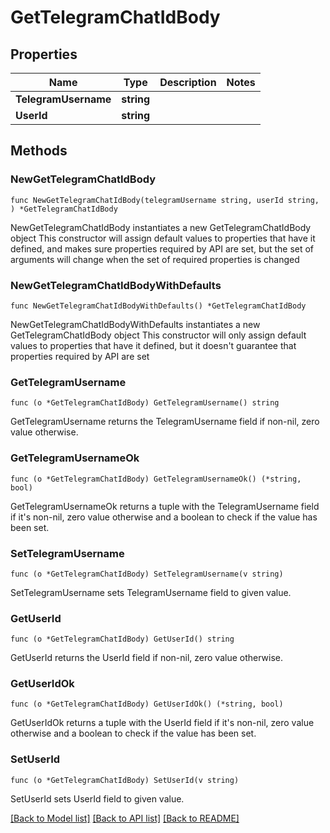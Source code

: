 # GetTelegramChatIdBody

## Properties

Name | Type | Description | Notes
------------ | ------------- | ------------- | -------------
**TelegramUsername** | **string** |  | 
**UserId** | **string** |  | 

## Methods

### NewGetTelegramChatIdBody

`func NewGetTelegramChatIdBody(telegramUsername string, userId string, ) *GetTelegramChatIdBody`

NewGetTelegramChatIdBody instantiates a new GetTelegramChatIdBody object
This constructor will assign default values to properties that have it defined,
and makes sure properties required by API are set, but the set of arguments
will change when the set of required properties is changed

### NewGetTelegramChatIdBodyWithDefaults

`func NewGetTelegramChatIdBodyWithDefaults() *GetTelegramChatIdBody`

NewGetTelegramChatIdBodyWithDefaults instantiates a new GetTelegramChatIdBody object
This constructor will only assign default values to properties that have it defined,
but it doesn't guarantee that properties required by API are set

### GetTelegramUsername

`func (o *GetTelegramChatIdBody) GetTelegramUsername() string`

GetTelegramUsername returns the TelegramUsername field if non-nil, zero value otherwise.

### GetTelegramUsernameOk

`func (o *GetTelegramChatIdBody) GetTelegramUsernameOk() (*string, bool)`

GetTelegramUsernameOk returns a tuple with the TelegramUsername field if it's non-nil, zero value otherwise
and a boolean to check if the value has been set.

### SetTelegramUsername

`func (o *GetTelegramChatIdBody) SetTelegramUsername(v string)`

SetTelegramUsername sets TelegramUsername field to given value.


### GetUserId

`func (o *GetTelegramChatIdBody) GetUserId() string`

GetUserId returns the UserId field if non-nil, zero value otherwise.

### GetUserIdOk

`func (o *GetTelegramChatIdBody) GetUserIdOk() (*string, bool)`

GetUserIdOk returns a tuple with the UserId field if it's non-nil, zero value otherwise
and a boolean to check if the value has been set.

### SetUserId

`func (o *GetTelegramChatIdBody) SetUserId(v string)`

SetUserId sets UserId field to given value.



[[Back to Model list]](../README.md#documentation-for-models) [[Back to API list]](../README.md#documentation-for-api-endpoints) [[Back to README]](../README.md)


